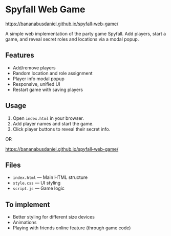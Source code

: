 # Spyfall Web Game
https://bananabusdaniel.github.io/spyfall-web-game/

A simple web implementation of the party game Spyfall. Add players, start a game, and reveal secret roles and locations via a modal popup.

## Features

- Add/remove players
- Random location and role assignment
- Player info modal popup
- Responsive, unified UI
- Restart game with saving players

## Usage

1. Open `index.html` in your browser.
2. Add player names and start the game.
3. Click player buttons to reveal their secret info.

OR

https://bananabusdaniel.github.io/spyfall-web-game/

## Files

- `index.html` — Main HTML structure
- `style.css` — UI styling
- `script.js` — Game logic

## To implement

- Better styling for different size devices
- Animations
- Playing with friends online feature (through game code)
